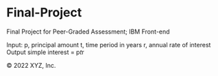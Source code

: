 # Final-Project
Final Project for Peer-Graded Assessment; IBM Front-end

Input:
   p, principal amount
   t, time period in years
   r, annual rate of interest
Output
   simple interest = p*t*r

   © 2022 XYZ, Inc.
